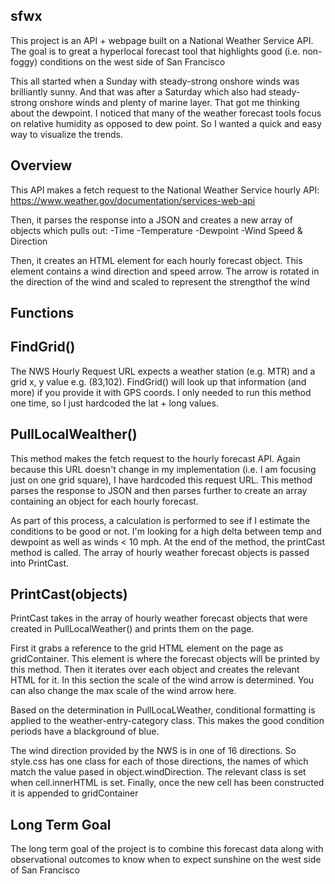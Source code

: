 ## sfwx
This project is an API + webpage built on a National Weather Service API. The goal is to great a hyperlocal forecast tool that highlights good (i.e. non-foggy) conditions on the west side of San Francisco

This all started when a Sunday with steady-strong onshore winds was brilliantly sunny. And that was after a Saturday which also had steady-strong onshore winds and plenty of marine layer. That got me thinking about the dewpoint. I noticed that many of the weather forecast tools focus on relative humidity as opposed to dew point. So I wanted a quick and easy way to visualize the trends. 

## Overview
This API makes a fetch request to the National Weather Service hourly API:  https://www.weather.gov/documentation/services-web-api

Then, it parses the response into a JSON and creates a new array of objects which pulls out:
  -Time
  -Temperature
  -Dewpoint
  -Wind Speed & Direction

Then, it creates an HTML element for each hourly forecast object.
This element contains a wind direction and speed arrow. The arrow is rotated in the direction of the wind and scaled to represent the strengthof the wind

## Functions

FindGrid()
-
The NWS Hourly Request URL expects a weather station (e.g. MTR) and a grid x, y value e.g. (83,102). FindGrid() will look up that information (and more) if you provide it with GPS coords. I only needed to run this method one time, so I just hardcoded the lat + long values.

PullLocalWealther()
- 
This method makes the fetch request to the hourly forecast API. Again because this URL doesn't change in my implementation (i.e. I am focusing just on one grid square), I have hardcoded this request URL. This method parses the response to JSON and then parses further to create an array containing an object for each hourly forecast. 


As part of this process, a calculation is performed to see if I estimate the conditions to be good or not. I'm looking for a high delta between temp and dewpoint as well as winds < 10 mph. At the end of the method, the printCast method is called. The array of hourly weather forecast objects is passed into PrintCast.

PrintCast(objects)
-
PrintCast takes in the array of hourly weather forecast objects that were created in PullLocalWeather() and prints them on the page. 

First it grabs a reference to the grid HTML element on the page as gridContainer. This element is where the forecast objects will be printed by this method. Then it iterates over each object and creates the relevant HTML for it. In this section the scale of the wind arrow is determined. You can also change the max scale of the wind arrow here.

Based on the determination in PullLocaLWeather, conditional formatting is applied to the weather-entry-category class. This makes the good condition periods have a blackground of blue.

The wind direction provided by the NWS is in one of 16 directions. So style.css has one class for each of those directions, the names of which match the value pased in object.windDirection. The relevant class is set when cell.innerHTML is set. Finally, once the new cell has been constructed it is appended to gridContainer


## Long Term Goal
The long term goal of the project is to combine this forecast data along with observational outcomes to know when to expect sunshine on the west side of San Francisco

